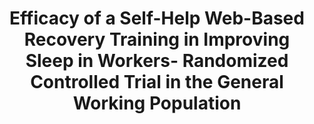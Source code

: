 --- 
abstract: '' 
authors: 
 - D Behrendt
 -  admin
 -  K Spiegelhalder
 -  D Lehr
doi: '10.2196/13346' 
featured: false 
publication: '*Journal of Medical Internet Research*, 227' 
publication_short: '' 
publishDate: '2020-01-01' 
title: 'Efficacy of a Self-Help Web-Based Recovery Training in Improving Sleep in Workers- Randomized Controlled Trial in the General Working Population' 
url_code: '' 
url_dataset: '' 
url_pdf: '' 
url_poster: '' 
url_project: '' 
url_slides: '' 
url_source: '' 
url_video: '' 
---